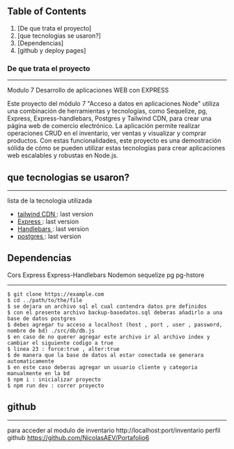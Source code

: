 ## Table of Contents
1. [De que trata el proyecto]
2. [que tecnologias se usaron?]
3. [Dependencias]
4. [github y deploy pages]


### De que trata el proyecto
***
Modulo 7 Desarrollo de aplicaciones WEB con EXPRESS

Este proyecto del módulo 7 "Acceso a datos en aplicaciones Node" utiliza una combinación de herramientas y tecnologías, como Sequelize, pg, Express, Express-handlebars, Postgres y Tailwind CDN, para crear una página web de comercio electrónico. La aplicación permite realizar operaciones CRUD en el inventario, ver ventas y visualizar y comprar productos. Con estas funcionalidades, este proyecto es una demostración sólida de cómo se pueden utilizar estas tecnologías para crear aplicaciones web escalables y robustas en Node.js.

## que tecnologias se usaron?
***
 lista de la tecnologia utilizada
* [tailwind CDN ](https://tailwindcss.com/docs/installation/play-cdn): last version
* [Express ](https://expressjs.com): last version
* [Handlebars ](https://handlebarsjs.com): last version
* [postgres ](https://www.postgresql.org): last version



## Dependencias
Cors
Express
Express-Handlebars
Nodemon
sequelize 
pg
pg-hstore
***
```
$ git clone https://example.com
$ cd ../path/to/the/file
$ se dejara un archivo sql el cual contendra datos pre definidos
$ con el presente archivo backup-basedatos.sql deberas añadirlo a una base de datos postgres 
$ debes agregar tu acceso a localhost (host , port , user , password, nombre de bd) ./src/db/db.js
$ en caso de no querer agregar este archivo ir al archivo index y cambiar el siguiente codigo a true
$ linea 23 : force:true , alter:true
$ de manera que la base de datos al estar conectada se generara automaticamente 
$ en este caso deberas agregar un usuario cliente y categoria manualmente en la bd
$ npm i : inicializar proyecto
$ npm run dev : correr proyecto
```
## github
***
para acceder al modulo de inventario http://localhost:port/inventario
perfil github https://github.com/NicolasAEV/Portafolio6


